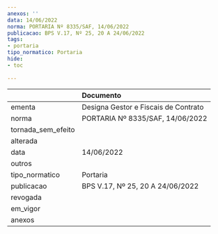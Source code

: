 ```yaml
---
anexos: ''
data: 14/06/2022
norma: PORTARIA Nº 8335/SAF, 14/06/2022
publicacao: BPS V.17, Nº 25, 20 A 24/06/2022
tags:
- portaria
tipo_normatico: Portaria
hide: 
- toc 
 
---
```


|                    | Documento                            |
|:-------------------|:-------------------------------------|
| ementa             | Designa Gestor e Fiscais de Contrato |
| norma              | PORTARIA Nº 8335/SAF, 14/06/2022     |
| tornada_sem_efeito |                                      |
| alterada           |                                      |
| data               | 14/06/2022                           |
| outros             |                                      |
| tipo_normatico     | Portaria                             |
| publicacao         | BPS V.17, Nº 25, 20 A 24/06/2022     |
| revogada           |                                      |
| em_vigor           |                                      |
| anexos             |                                      |